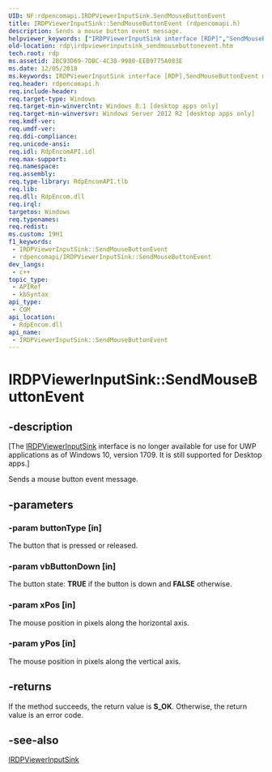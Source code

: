 ```yaml
---
UID: NF:rdpencomapi.IRDPViewerInputSink.SendMouseButtonEvent
title: IRDPViewerInputSink::SendMouseButtonEvent (rdpencomapi.h)
description: Sends a mouse button event message.
helpviewer_keywords: ["IRDPViewerInputSink interface [RDP]","SendMouseButtonEvent method","IRDPViewerInputSink.SendMouseButtonEvent","IRDPViewerInputSink::SendMouseButtonEvent","SendMouseButtonEvent","SendMouseButtonEvent method [RDP]","SendMouseButtonEvent method [RDP]","IRDPViewerInputSink interface","rdp.irdpviewerinputsink_sendmousebuttonevent","rdpencomapi/IRDPViewerInputSink::SendMouseButtonEvent"]
old-location: rdp\irdpviewerinputsink_sendmousebuttonevent.htm
tech.root: rdp
ms.assetid: 2BC93D69-7DBC-4C38-9980-EEB9775A083E
ms.date: 12/05/2018
ms.keywords: IRDPViewerInputSink interface [RDP],SendMouseButtonEvent method, IRDPViewerInputSink.SendMouseButtonEvent, IRDPViewerInputSink::SendMouseButtonEvent, SendMouseButtonEvent, SendMouseButtonEvent method [RDP], SendMouseButtonEvent method [RDP],IRDPViewerInputSink interface, rdp.irdpviewerinputsink_sendmousebuttonevent, rdpencomapi/IRDPViewerInputSink::SendMouseButtonEvent
req.header: rdpencomapi.h
req.include-header: 
req.target-type: Windows
req.target-min-winverclnt: Windows 8.1 [desktop apps only]
req.target-min-winversvr: Windows Server 2012 R2 [desktop apps only]
req.kmdf-ver: 
req.umdf-ver: 
req.ddi-compliance: 
req.unicode-ansi: 
req.idl: RdpEncomAPI.idl
req.max-support: 
req.namespace: 
req.assembly: 
req.type-library: RdpEncomAPI.tlb
req.lib: 
req.dll: RdpEncom.dll
req.irql: 
targetos: Windows
req.typenames: 
req.redist: 
ms.custom: 19H1
f1_keywords:
 - IRDPViewerInputSink::SendMouseButtonEvent
 - rdpencomapi/IRDPViewerInputSink::SendMouseButtonEvent
dev_langs:
 - c++
topic_type:
 - APIRef
 - kbSyntax
api_type:
 - COM
api_location:
 - RdpEncom.dll
api_name:
 - IRDPViewerInputSink::SendMouseButtonEvent
---
```


# IRDPViewerInputSink::SendMouseButtonEvent


## -description

<p class="CCE_Message">[The <a href="/windows/desktop/api/rdpencomapi/nn-rdpencomapi-irdpviewerinputsink">IRDPViewerInputSink</a> interface is no longer available for use for UWP applications as of Windows 10, version 1709. It is still supported for Desktop apps.]

Sends a mouse button event message.

## -parameters

### -param buttonType [in]

The button that is pressed or released.

### -param vbButtonDown [in]

The button state:  <b>TRUE</b> if the button is down and <b>FALSE</b> otherwise.

### -param xPos [in]

The mouse position in  pixels along the horizontal axis.

### -param yPos [in]

The mouse position in pixels along the vertical axis.

## -returns

If the method succeeds, the return value is <b>S_OK</b>. Otherwise, the return value is an error code.

## -see-also

<a href="/windows/desktop/api/rdpencomapi/nn-rdpencomapi-irdpviewerinputsink">IRDPViewerInputSink</a>

